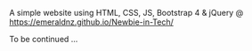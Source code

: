 
A simple website using HTML, CSS, JS, Bootstrap 4 & jQuery @ https://emeraldnz.github.io/Newbie-in-Tech/

To be continued ...
